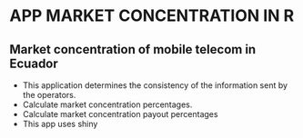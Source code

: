 # APP MARKET CONCENTRATION IN R
## Market concentration of mobile telecom in Ecuador

- This application determines the consistency of the information sent by the operators.
- Calculate market concentration percentages.
- Calculate market concentration payout percentages
- This app uses shiny


